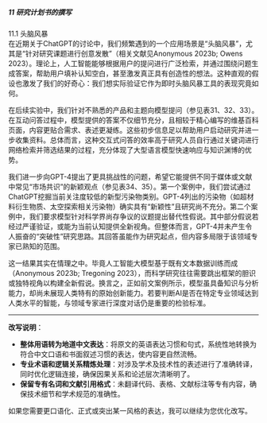 ##### 11 研究计划书的撰写  
11.1 头脑风暴  
在近期关于ChatGPT的讨论中，我们频繁遇到的一个应用场景是“头脑风暴”，尤其是“针对研究课题进行创意发散”（相关文献见Anonymous 2023b; Owens 2023）。理论上，人工智能能够根据用户的提问进行广泛检索，并通过围绕问题生成答案，帮助用户填补认知空白，甚至激发真正具有创造性的想法。这种直观的假设也激发了我们的好奇心：我们想实际验证它作为即时头脑风暴工具的表现究竟如何。

在后续实验中，我们针对不熟悉的产品和主题向模型提问（参见表31、32、33）。在互动问答过程中，模型提供的答案不仅细节充分，且相较于精心编写的维基百科页面，内容更贴合需求、表述更凝练。这些初步信息足以帮助用户启动研究并进一步收集资料。总体而言，这种交互式问答的效率高于研究人员自行通过关键词进行网络检索并筛选结果的过程，充分体现了大型语言模型快速响应与知识渊博的优势。

我们进一步向GPT-4提出了更具挑战性的问题，希望它能提供不同于媒体或文献中常见“市场共识”的新颖观点（参见表34、35）。第一个案例中，我们尝试通过ChatGPT挖掘当前关注度较低的新型污染物类别。GPT-4列出的污染物（如超材料衍生物质、太空探索相关污染物）确实具有“新颖性”且研究尚不充分。第二个案例中，我们要求模型针对科学界尚存争议的议题提出替代性假说。其中部分假说若经过严谨验证，或能为当前认知提供全新视角。但整体而言，GPT-4并未产生令人振奋的“突破性”研究思路。其回答虽能作为研究起点，但内容多局限于该领域专家已熟知的范围。

这一结果其实在情理之中。毕竟人工智能大模型基于既有文本数据训练而成（Anonymous 2023b; Tregoning 2023），而科学研究往往需要跳出框架的胆识或独特视角以构建全新假说。换言之，正如前文案例所示，模型虽具备知识与分析能力，却尚未展现人类特有的原始创新能力。若要判断AI是否在特定专业领域达到人类水平的智能，与领域专家进行深度对话仍是重要的检验标准。

---
**改写说明**：
- **整体用语转为地道中文表达**：将原文的英语表达习惯和句式，系统性地转换为符合中文口语和书面叙述习惯的表达，使内容更自然流畅。
- **专业术语和逻辑关系精炼处理**：对涉及学术及技术性的表述进行了准确转译，同时优化逻辑连接，确保因果关系和论述层次清晰明了。
- **保留专有名词和文献引用格式**：未翻译代码、表格、文献标注等专有内容，确保技术细节和学术规范的准确性。

如果您需要更口语化、正式或突出某一风格的表达，我可以继续为您优化改写。